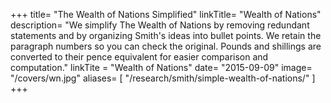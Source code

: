 +++
title=  "The Wealth of Nations Simplified"
linkTitle= "Wealth of Nations"
description=  "We simplify The Wealth of Nations by removing redundant statements and by organizing Smith's ideas into bullet points. We retain the paragraph numbers so you can check the original. Pounds and shillings are converted to their pence equivalent for easier comparison and computation."
linkTite = "Wealth of Nations"
date=  "2015-09-09"
image=  "/covers/wn.jpg"
aliases= [
  "/research/smith/simple-wealth-of-nations/"
]
+++

